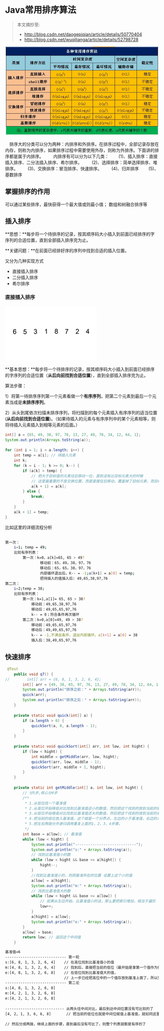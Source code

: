 # Java常用排序算法

> 本文摘抄至: 
> * http://blog.csdn.net/daogepiqian/article/details/50770404 
> * http://blog.csdn.net/wuqilianga/article/details/52798728

![](/assets/java_height_base/21457204_1326898064RUxx.jpg)

　排序大的分类可以分为两种：内排序和外排序。在排序过程中，全部记录存放在内存，则称为内排序，如果排序过程中需要使用外存，则称为外排序。下面讲的排序都是属于内排序。
　　内排序有可以分为以下几类：
　　(1)、插入排序：直接插入排序、二分法插入排序、希尔排序。
　　(2)、选择排序：简单选择排序、堆排序。
　　(3)、交换排序：冒泡排序、快速排序。
　　(4)、归并排序
　　(5)、基数排序

##  掌握排序的作用

可以通过某些排序，最快获得一个最大值或则最小值； 数组和树融合排序等

## 插入排序
**思想：**每步将一个待排序的记录，按其顺序码大小插入到前面已经排序的字序列的合适位置，直到全部插入排序完为止。

**关键问题：**在前面已经排好序的序列中找到合适的插入位置。

又分为几种实现方式

* 直接插入排序
* 二分插入排序
* 希尔排序

### 直接插入排序

![](/assets/java_height_base/1432702216165801.gif)

**基本思想：**每步将一个待排序的记录，按其顺序码大小插入到前面已经排序的字序列的合适位置（**从后向前找到合适位置**），直到全部插入排序完为止。

算法步骤：

1）将第一待排序序列第一个元素看做一个**有序序列**，把第二个元素到最后一个元素当成是**未排序序列**。

2）从头到尾依次扫描未排序序列，将扫描到的每个元素插入有序序列的适当位置(**从后向前找到合适位置**)。（如果待插入的元素与有序序列中的某个元素相等，则将待插入元素插入到相等元素的后面。）


```java
int[] a = {65, 49, 38, 97, 76, 13, 27, 49, 78, 34, 12, 64, 1};
System.out.println(Arrays.toString(a));

for (int i = 1; i < a.length; i++) {
    int temp = a[i]; // 待插入元素
    int k;
    for (k = i - 1; k >= 0; k--) {
        if (a[k] > temp) {
            // 把大于目标值的元素往后移动一位，直到没有比目标元素大的时候
            // 这里最重要的不是交换位置，而是直接往后移动，覆盖掉了目标元素，而目标元素存储在第3个变量中
            a[k + 1] = a[k]; 
        } else {
            break;
        }
    }
    a[k + 1] = temp;
}
```
比如这里的详细流程分析

```bash

第一次：
	i=1; temp = 49;
	比较有序列表：
		第一次：k=0，a[k]=65, 65 > 49? 
				移动前：65，49，38，97，76
				移动后：65，65，38，97，76
				内部循环退出后，K-- = -1;a[k+1] = a[0] = temp;
				把待插入的值插入后: 49,65,38,97,76
第二次：
	i=2;temp = 38;
	比较有序列表：
		第一次：k=1,a[1]= 65, 65 > 38?
			移动前：49,65,38,97,76
			移动后：49,65,65,97,76
			k-- = 0；符合条件再次循环
		第二次：k=0,a[0]=49, 49 > 38?
			移动前：49,65,65,97,76
			移动后：49,49,65,97,76
			k-- = -1,不满足条件，退出内部循环。a[k+1] = a[0] = 38
			插入后：38,49,65,97,76
```



## 快速排序

```java
 @Test
    public void q7() {
//        int[] arr = {6, 8, 1, 3, 2, 6, 4};
        int[] arr = {49, 38, 65, 97, 76, 13, 27, 49, 78, 34, 12, 64, 1, 8};
        System.out.println("排序之前：" + Arrays.toString(arr));
        quick(arr);
        System.out.println("排序之后：" + Arrays.toString(arr));
    }

    private static void quick(int[] a) {
        if (a.length > 0) {
            quickSort(a, 0, a.length - 1);
        }
    }

    private static void quickSort(int[] arr, int low, int hight) {
        if (low < hight) {
            int middle = getMiddle(arr, low, hight);
            quickSort(arr, low, middle - 1);
            quickSort(arr, middle + 1, hight);
        }
    }

    private static int getMiddle(int[] a, int low, int hight) {
        // 分5步,核心分4步
        /**
         * 1.从低位找一个基准值
         * 2.从高位开始降低对比找到比基准值还小的数值，然后把这个找到的放到当前的低位
         * 3.从低位开始增高对比找到比基准值还大的数值，然后把这个找到的放到当前的高位
         * 4.把当前的低位放入基准值，这个就是一个分界点，左边的小于基准值，右边的大于等于基准值
         * 5.把左右两拨分开递归调用重复上面的1，2，3，4步骤。
         */
        int base = a[low]; // 基准值
        while (low < hight) {
            System.out.println("----------------------------");
            System.out.println("s:" + Arrays.toString(a));
            // 找到比基准值小的数
            while (low < hight && base <= a[hight]) {
                hight--;
            }
            //找到比基准值小的，则把基准所在的位置 设置上这个小的值
            a[low] = a[hight];
            System.out.println("m:" + Arrays.toString(a));
            // 找到比基准值大的数
            while (low < hight && base >= a[low]) {
                // 如果从左边开始，比基准值小的话，那么要把索引增加，相当于遍历
                low++;
            }
            a[hight] = a[low];
            System.out.println("e:" + Arrays.toString(a));
        }
        a[low] = base;
        return low; // 返回这个中间值
    }
```

```bash
基准值=6
---------------------------- 第一轮
s:[6, 8, 1, 3, 2, 6, 4]    // 在高位找到比基准值小的值
m:[4, 8, 1, 3, 2, 6, 4]    // 找到后，直接把当前的低位（最开始是拿第一个值作为低位的）换成这个小值
e:[4, 8, 1, 3, 2, 6, 8]    // 在低位找到比基准值大的值，
                           // 上一步已经把高位中的一个值存放到基准上面了，所以空缺,就把这个高位插入找到的大值
---------------------------- 第二论
s:[4, 8, 1, 3, 2, 6, 8]
m:[4, 2, 1, 3, 2, 6, 8]
e:[4, 2, 1, 3, 2, 6, 8]

--------------------------- 从两头往中间对比，最后到达中间位置没有可比较的了
[4, 2, 1, 3, 6, 6, 8]	    // 把当前的低位也就是中间位赋值上基准值，就如同这里，基准值左边的始终比基准值小，右边的始终比基准值大,或则相等。 

// 然后分成两拨，继续上面的步骤，直到最后没有可比了，则整个列表就都是有序的了			  

```





